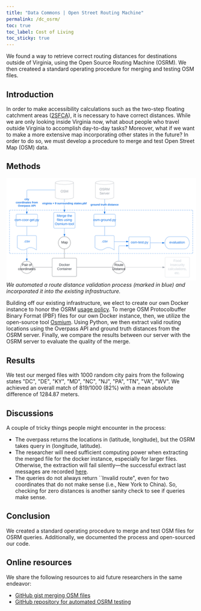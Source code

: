 ```yaml
---
title: "Data Commons | Open Street Routing Machine"
permalink: /dc_osrm/
toc: true
toc_label: Cost of Living
toc_sticky: true
---
```


We found a way to retrieve correct routing distances for destinations outside of Virginia, using the Open Source Routing Machine (OSRM). We then createed a standard operating procedure for merging and testing OSM files.

## Introduction

In order to make accessibility calculations such as the two-step floating catchment areas  ([2SFCA](https://en.wikipedia.org/wiki/Two-step_floating_catchment_area_method)), it is necessary to have correct distances. While we are only looking inside Virginia now, what about people who travel outside Virginia to accomplish day-to-day tasks? Moreover, what if we want to make a more extensive map incorporating other states in the future? In order to do so, we must develop a procedure to merge and test Open Street Map (OSM) data.

## Methods
![OSRM Updates](../assets/img/osrm_updates.svg)
*We automated a route distance validation process (marked in blue) and incorporated it into the existing infrastructure.*

Building off our existing infrastructure, we elect to create our own Docker instance to honor the OSRM [usage policy](https://github.com/Project-OSRM/osrm-backend/wiki/Api-usage-policy). To merge OSM Protocolbuffer Binary Format (PBF) files for our own Docker instance, then, we utilize the open-source tool [Osmium](https://osmcode.org/osmium-tool/). Using Python, we then extract valid routing locations using the Overpass API and ground truth distances from the OSRM server. Finally, we compare the results between our server with the OSRM server to evaluate the quality of the merge.

## Results
We test our merged files with 1000 random city pairs from the following states "DC", "DE", "KY", "MD", "NC", "NJ", "PA", "TN", "VA", "WV". We achieved an overall match of 819/1000 (82\%) with a mean absolute difference of 1284.87 meters.

## Discussions
A couple of tricky things people might encounter in the process:
  - The overpass returns the locations in (latitude, longitude), but the OSRM takes query in (longitude, latitude).
  - The researcher will need sufficient computing power when extracting the merged file for the docker instance, especially for larger files. Otherwise, the extraction will fail silently—the successful extract last messages are recorded [here](https://gist.github.com/yaoeh/859cefaea7b61046d084ead1b3d104a1).
  - The queries do not always return ``Invalid route", even for two coordinates that do not make sense (i.e., New York to China). So, checking for zero distances is another sanity check to see if queries make sense.

## Conclusion
We created a standard operating procedure to merge and test OSM files for OSRM queries. Additionally, we documented the process and open-sourced our code.

## Online resources
We share the following resources to aid future researchers in the same endeavor:

- [GitHub gist merging OSM files](https://gist.github.com/yaoeh/859cefaea7b61046d084ead1b3d104a1)
- [GitHub repository for automated OSRM testing](https://github.com/wanghalan/dspg22_osm-tester)
